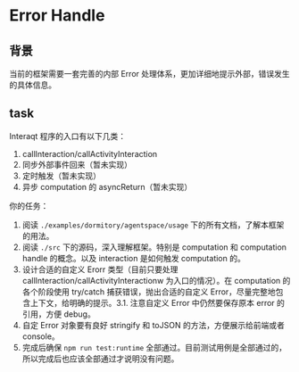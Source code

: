# Error Handle

## 背景

当前的框架需要一套完善的内部 Error 处理体系，更加详细地提示外部，错误发生的具体信息。

## task

Interaqt 程序的入口有以下几类：
1. callInteraction/callActivityInteraction
2. 同步外部事件回来（暂未实现）
3. 定时触发（暂未实现）
4. 异步 computation 的 asyncReturn（暂未实现）

你的任务：
1. 阅读 `./examples/dormitory/agentspace/usage` 下的所有文档，了解本框架的用法。
2. 阅读 `./src` 下的源码，深入理解框架。特别是 computation 和 computation handle 的概念。以及 interaction 是如何触发 computation 的。
3. 设计合适的自定义 Erorr 类型（目前只要处理 callInteraction/callActivityInteractionw 为入口的情况）。在 computation 的各个阶段使用 try/catch 捕获错误，抛出合适的自定义 Error，尽量完整地包含上下文，给明确的提示。3.1. 注意自定义 Error 中仍然要保存原本 error 的引用，方便 debug。
4. 自定 Error 对象要有良好 stringify 和 toJSON 的方法，方便展示给前端或者 console。
5. 完成后确保 `npm run test:runtime` 全部通过。目前测试用例是全部通过的，所以完成后也应该全部通过才说明没有问题。


